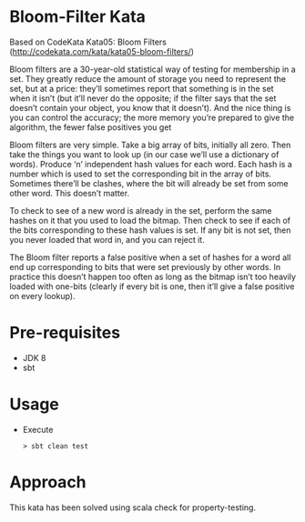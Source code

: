 # Bloom-Filter Kata
Based on CodeKata Kata05: Bloom Filters (http://codekata.com/kata/kata05-bloom-filters/)

Bloom filters are a 30-year-old statistical way of testing for membership in a set. They greatly reduce the amount of storage you need to represent the set, but at a price: they’ll sometimes report that something is in the set when it isn’t (but it’ll never do the opposite; if the filter says that the set doesn’t contain your object, you know that it doesn’t). And the nice thing is you can control the accuracy; the more memory you’re prepared to give the algorithm, the fewer false positives you get

Bloom filters are very simple. Take a big array of bits, initially all zero. Then take the things you want to look up (in our case we’ll use a dictionary of words). Produce ‘n’ independent hash values for each word. Each hash is a number which is used to set the corresponding bit in the array of bits. Sometimes there’ll be clashes, where the bit will already be set from some other word. This doesn’t matter.

To check to see of a new word is already in the set, perform the same hashes on it that you used to load the bitmap. Then check to see if each of the bits corresponding to these hash values is set. If any bit is not set, then you never loaded that word in, and you can reject it.

The Bloom filter reports a false positive when a set of hashes for a word all end up corresponding to bits that were set previously by other words. In practice this doesn’t happen too often as long as the bitmap isn’t too heavily loaded with one-bits (clearly if every bit is one, then it’ll give a false positive on every lookup). 

# Pre-requisites

- JDK 8
- sbt


# Usage

- Execute
	```
	> sbt clean test
	```
	
# Approach 

This kata has been solved using scala check for property-testing.